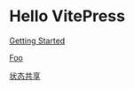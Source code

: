 # Hello VitePress

[Getting Started](/getting-started)

[Foo](/foo/index)

[状态共享](/vue3/state-sharing)
